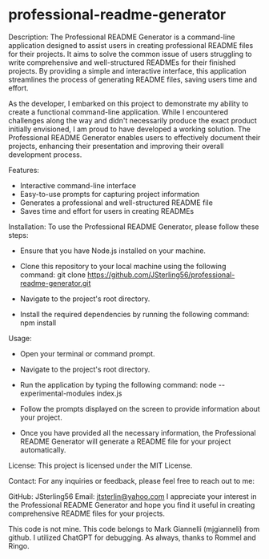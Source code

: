# professional-readme-generator

Description:
The Professional README Generator is a command-line application designed to assist users in creating professional README files for their projects. It aims to solve the common issue of users struggling to write comprehensive and well-structured READMEs for their finished projects. By providing a simple and interactive interface, this application streamlines the process of generating README files, saving users time and effort.

As the developer, I embarked on this project to demonstrate my ability to create a functional command-line application. While I encountered challenges along the way and didn't necessarily produce the exact product initially envisioned, I am proud to have developed a working solution. The Professional README Generator enables users to effectively document their projects, enhancing their presentation and improving their overall development process.

Features:
 - Interactive command-line interface
 - Easy-to-use prompts for capturing project information
 - Generates a professional and well-structured README file
 - Saves time and effort for users in creating READMEs

Installation:
To use the Professional README Generator, please follow these steps:

 - Ensure that you have Node.js installed on your machine.

 - Clone this repository to your local machine using the following command:
git clone https://github.com/JSterling56/professional-readme-generator.git

 - Navigate to the project's root directory.

 - Install the required dependencies by running the following command:
npm install

Usage:
 - Open your terminal or command prompt.

 - Navigate to the project's root directory.

 - Run the application by typing the following command:
node --experimental-modules index.js

 - Follow the prompts displayed on the screen to provide information about your project.

 - Once you have provided all the necessary information, the Professional README Generator will generate a README file for your project automatically.

License:
This project is licensed under the MIT License.

Contact:
For any inquiries or feedback, please feel free to reach out to me:

GitHub: JSterling56
Email: jtsterlin@yahoo.com
I appreciate your interest in the Professional README Generator and hope you find it useful in creating comprehensive README files for your projects.

This code is not mine. This code belongs to Mark Giannelli (mjgianneli) from github.
I utilized ChatGPT for debugging.
As always, thanks to Rommel and Ringo.